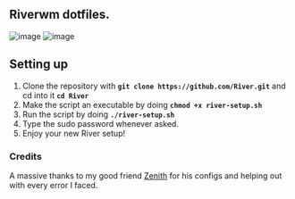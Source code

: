 ## Riverwm dotfiles.

![image](https://user-images.githubusercontent.com/72144072/147874140-939903ad-ff33-4733-bfde-fcd4380e58aa.png)
![image](https://user-images.githubusercontent.com/72144072/147877926-2061d1b4-1ee6-4f19-8ea8-9f7526d0e0dc.png)


## Setting up 

1. Clone the repository with **`git clone https://github.com/River.git`** and cd into it **`cd River`**
2. Make the script an executable by doing **`chmod +x river-setup.sh`** 
3. Run the script by doing **`./river-setup.sh`**
4. Type the sudo password whenever asked.
5. Enjoy your new River setup!

### Credits

A massive thanks to my good friend [Zenith](https://github.com/Shinyzenith) for his configs and helping out with every error I faced.
